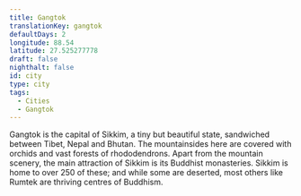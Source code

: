 ```yaml
---
title: Gangtok
translationKey: gangtok
defaultDays: 2
longitude: 88.54
latitude: 27.525277778
draft: false
nighthalt: false
id: city
type: city
tags:
  - Cities
  - Gangtok
---
```

Gangtok is the capital of Sikkim, a tiny but beautiful state, sandwiched between Tibet, Nepal and Bhutan. The mountainsides here are covered with orchids and vast forests of rhododendrons. Apart from the mountain scenery, the main attraction of Sikkim is its Buddhist monasteries. Sikkim is home to over 250 of these; and while some are deserted, most others like Rumtek are thriving centres of Buddhism.